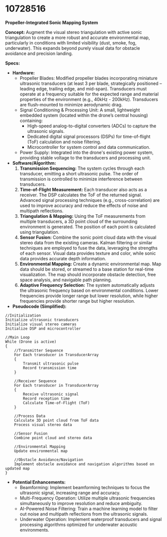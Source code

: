 # 10728516

**Propeller-Integrated Sonic Mapping System**

**Concept:** Augment the visual stereo triangulation with active sonic triangulation to create a more robust and accurate environmental map, particularly in conditions with limited visibility (dust, smoke, fog, underwater). This expands beyond purely visual data for obstacle avoidance and precision landing.

**Specs:**

*   **Hardware:**
    *   Propeller Blades: Modified propeller blades incorporating miniature ultrasonic transducers (at least 3 per blade, strategically positioned – leading edge, trailing edge, and mid-span).  Transducers must operate at a frequency suitable for the expected range and material properties of the environment (e.g., 40kHz - 200kHz).  Transducers are flush-mounted to minimize aerodynamic drag.
    *   Signal Conditioning & Processing Unit: A small, lightweight embedded system (located within the drone’s central housing) containing:
        *   High-speed analog-to-digital converters (ADCs) to capture the ultrasonic signals.
        *   Dedicated digital signal processors (DSPs) for time-of-flight (ToF) calculation and noise filtering.
        *   Microcontroller for system control and data communication.
    *   Power Supply: Integrated into the drone's existing power system, providing stable voltage to the transducers and processing unit.
*   **Software/Algorithm:**
    1.  **Transmission Sequencing:**  The system cycles through each transducer, emitting a short ultrasonic pulse. The order of transmission is controlled to minimize interference between transducers.
    2.  **Time-of-Flight Measurement:**  Each transducer also acts as a receiver. The DSP calculates the ToF of the returned signal.  Advanced signal processing techniques (e.g., cross-correlation) are used to improve accuracy and reduce the effects of noise and multipath reflections.
    3.  **Triangulation & Mapping:** Using the ToF measurements from multiple transducers, a 3D point cloud of the surrounding environment is generated. The position of each point is calculated using triangulation. 
    4.  **Sensor Fusion:** Combine the sonic point cloud data with the visual stereo data from the existing cameras. Kalman filtering or similar techniques are employed to fuse the data, leveraging the strengths of each sensor.  Visual data provides texture and color, while sonic data provides accurate depth information.
    5.  **Environmental Mapping:** Create a dynamic environmental map. Map data should be stored, or streamed to a base station for real-time visualization.  The map should incorporate obstacle detection, free space analysis, and navigable path planning.
    6.  **Adaptive Frequency Selection:** The system automatically adjusts the ultrasonic frequency based on environmental conditions. Lower frequencies provide longer range but lower resolution, while higher frequencies provide shorter range but higher resolution.
*   **Pseudocode (Simplified):**

```
//Initialization
Initialize ultrasonic transducers
Initialize visual stereo cameras
Initialize DSP and microcontroller

//Main Loop
While (Drone is active)
{
    //Transmitter Sequence
    For Each transducer in TransducerArray
    {
        Transmit ultrasonic pulse
        Record transmission time
    }

    //Receiver Sequence
    For Each transducer in TransducerArray
    {
        Receive ultrasonic signal
        Record reception time
        Calculate Time-of-Flight (ToF)
    }

    //Process Data
    Calculate 3D point cloud from ToF data
    Process visual stereo data

    //Sensor Fusion
    Combine point cloud and stereo data

    //Environmental Mapping
    Update environmental map

    //Obstacle Avoidance/Navigation
    Implement obstacle avoidance and navigation algorithms based on updated map
}
```
*   **Potential Enhancements:**
    *   Beamforming: Implement beamforming techniques to focus the ultrasonic signal, increasing range and accuracy.
    *   Multi-Frequency Operation: Utilize multiple ultrasonic frequencies simultaneously to improve resolution and reduce ambiguity.
    *   AI-Powered Noise Filtering: Train a machine learning model to filter out noise and multipath reflections from the ultrasonic signals.
    *   Underwater Operation: Implement waterproof transducers and signal processing algorithms optimized for underwater acoustic environments.